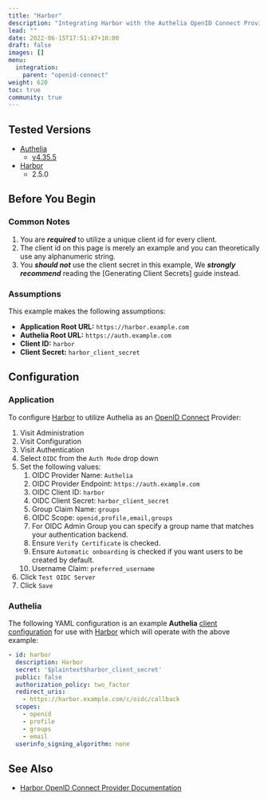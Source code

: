 ```yaml
---
title: "Harbor"
description: "Integrating Harbor with the Authelia OpenID Connect Provider."
lead: ""
date: 2022-06-15T17:51:47+10:00
draft: false
images: []
menu:
  integration:
    parent: "openid-connect"
weight: 620
toc: true
community: true
---
```


## Tested Versions

* [Authelia]
  * [v4.35.5](https://github.com/authelia/authelia/releases/tag/v4.35.5)
* [Harbor]
  * 2.5.0

## Before You Begin

### Common Notes

1. You are *__required__* to utilize a unique client id for every client.
2. The client id on this page is merely an example and you can theoretically use any alphanumeric string.
3. You *__should not__* use the client secret in this example, We *__strongly recommend__* reading the
   [Generating Client Secrets] guide instead.

### Assumptions

This example makes the following assumptions:

* __Application Root URL:__ `https://harbor.example.com`
* __Authelia Root URL:__ `https://auth.example.com`
* __Client ID:__ `harbor`
* __Client Secret:__ `harbor_client_secret`

## Configuration

### Application

To configure [Harbor] to utilize Authelia as an [OpenID Connect] Provider:

1. Visit Administration
2. Visit Configuration
3. Visit Authentication
4. Select `OIDC` from the `Auth Mode` drop down
5. Set the following values:
   1. OIDC Provider Name: `Authelia`
   2. OIDC Provider Endpoint: `https://auth.example.com`
   3. OIDC Client ID: `harbor`
   4. OIDC Client Secret: `harbor_client_secret`
   5. Group Claim Name: `groups`
   6. OIDC Scope: `openid,profile,email,groups`
   7. For OIDC Admin Group you can specify a group name that matches your authentication backend.
   8. Ensure `Verify Certificate` is checked.
   9. Ensure `Automatic onboarding` is checked if you want users to be created by default.
   10. Username Claim: `preferred_username`
6. Click `Test OIDC Server`
7. Click `Save`

### Authelia

The following YAML configuration is an example __Authelia__
[client configuration](../../../configuration/identity-providers/open-id-connect.md#clients) for use with [Harbor]
which will operate with the above example:

```yaml
- id: harbor
  description: Harbor
  secret: '$plaintext$harbor_client_secret'
  public: false
  authorization_policy: two_factor
  redirect_uris:
    - https://harbor.example.com/c/oidc/callback
  scopes:
    - openid
    - profile
    - groups
    - email
  userinfo_signing_algorithm: none
```

## See Also

* [Harbor OpenID Connect Provider Documentation](https://goharbor.io/docs/2.5.0/administration/configure-authentication/oidc-auth/)

[Authelia]: https://www.authelia.com
[Harbor]: https://goharbor.io/
[OpenID Connect]: ../../openid-connect/introduction.md
